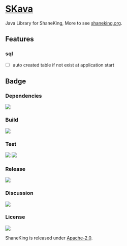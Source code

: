 # [SKava][]
Java Library for ShaneKing, More to see [shaneking.org][].

## Features
### sql
- [ ] auto created table if not exist at application start

## Badge
### Dependencies
[![][versioneye img]][versioneye]

### Build
[![][travis img]][travis]

### Test
[![][codecov img]][codecov]
[![][codacy img]][codacy]

### Release
[![][mavenbadge img]][mavenbadge]

### Discussion
[![][gitter img]][gitter]

### License
[![][license img]][license]

ShaneKing is released under [Apache-2.0][].


[SKava]: https://github.com/ShaneKing/org.shaneking.skava
[shaneking.org]: http://shaneking.org/

[versioneye]:https://www.versioneye.com/user/projects/5a768e360fb24f02987fd91e
[versioneye img]:https://www.versioneye.com/user/projects/5a768e360fb24f02987fd91e/badge.svg

[travis]:https://travis-ci.org/ShaneKing/org.shaneking.skava
[travis img]:https://secure.travis-ci.org/ShaneKing/org.shaneking.skava.png

[codecov]:https://codecov.io/gh/ShaneKing/org.shaneking.skava/branch/mirror
[codecov img]:https://codecov.io/github/ShaneKing/org.shaneking.skava/coverage.svg?branch=mirror
[codacy]:https://www.codacy.com/app/ShaneKing/org-shaneking-skava
[codacy img]:https://api.codacy.com/project/badge/Grade/f51ab5d62ea04e3eac72fe998e890528
[saucelabs]:https://saucelabs.com/u/ShaneKing
[saucelabs img]:https://saucelabs.com/browser-matrix/ShaneKing.svg

[mavenbadge]:http://search.maven.org/#search%7Cga%7C1%7Cg%3A%22org.shaneking%22%20AND%20a%3A%22org.shaneking.skava%22
[mavenbadge img]:https://maven-badges.herokuapp.com/maven-central/org.shaneking/org.shaneking.skava/badge.svg

[gitter]:https://gitter.im/ShaneKing/org.shaneking.skava?utm_source=badge&utm_medium=badge&utm_campaign=pr-badge
[gitter img]:https://badges.gitter.im/Join%20Chat.svg

[Apache-2.0]: https://opensource.org/licenses/Apache-2.0
[license]:LICENSE
[license img]:https://img.shields.io/badge/License-Apache--2.0-blue.svg
